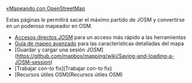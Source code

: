 [«Mapeando con OpenStreetMap](https://github.com/mapbox/mapping/wiki/Mapeando-con-OpenStreetMap)

Estas páginas le permitirá sacar el máximo partido de JOSM y convertirse en un poderoso mapeador en OSM.

- [Accesos directos JOSM](https://github.com/mapbox/mapping/wiki/Accesos-directos-JOSM) para un acceso más rápido a las herramientas
- [Guía de mapeo avanzado](https://github.com/mapbox/mapping/wiki/Guia-de-mapeo-avanzado) para las características detalladas del mapa
- [Guardar y cargar una sesión JOSM] (https://github.com/mapbox/mapping/wiki/Saving-and-loading-a-JOSM-session)
- [Trabajar con-to fix](Trabajar con-to fix)
- [Recursos útiles OSM](Recursos útiles OSM)